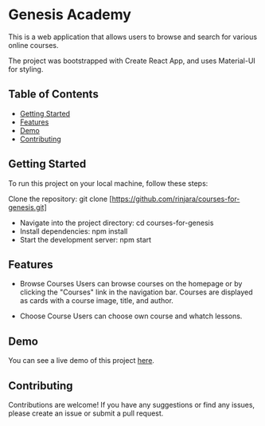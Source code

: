 # Genesis Academy

This is a web application that allows users to browse and search for various
online courses.

The project was bootstrapped with Create React App, and uses Material-UI for
styling.

## Table of Contents

- [Getting Started](#getting-started)
- [Features](#features)
- [Demo](#demo)
- [Contributing](#contributing)

## Getting Started

To run this project on your local machine, follow these steps:

Clone the repository: git clone
[https://github.com/rinjara/courses-for-genesis.git]

- Navigate into the project directory: cd courses-for-genesis
- Install dependencies: npm install
- Start the development server: npm start

## Features

- Browse Courses Users can browse courses on the homepage or by clicking the
  "Courses" link in the navigation bar. Courses are displayed as cards with a
  course image, title, and author.

- Choose Course Users can choose own course and whatch lessons.

## Demo

You can see a live demo of this project
[here](https://rinjara.github.io/courses-for-genesis/).

## Contributing

Contributions are welcome! If you have any suggestions or find any issues,
please create an issue or submit a pull request.
